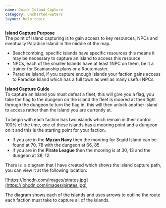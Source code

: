 ```yaml
---
name: Quick Island Capture
category: uncharted-waters
layout: help_topic
---
```

**Island Capture Purpose**  
The point of Island capturing is to gain access to key resources, NPCs and eventually Paradise Island in the middle of the map.

*   Beachcombing, specific islands have specific resources this means it may be necessary to capture an island to access this resource.
*   NPCs, each of the smaller Islands have at least 1NPC on them, be it a trainer for Seamanship plans or a Routemaster.
*   Paradise Island, if you capture enough Islands your faction gains access to Paradise Island which has a full town as well as many useful NPCs.

**Island Capture Guide**  
To capture an Island you must defeat a fleet, this will give you a flag, you take the flag to the dungeon on the island the fleet is moored at then fight through the dungeon to turn the flag in, this will then unlock another island to access rather than the island you are currently at.

To begin with each faction has two islands which remain in their control 100% of the time, one of these islands has a mooring point and a dungeon on it and this is the starting point for your faction.

*   If you are in the **Myzan Navy** then the mooring for Squid Island can be found at 70, 78 with the dungeon at 66, 85.
*   If you are in the **Pirate League** then the mooring is at 30, 13 and the dungeon at 38, 12.

There is  a diagram that I have created which shows the island capture path, you can view it at the following location:

![https://lohcdn.com/images/pirates.jpg](https://lohcdn.com/images/pirates.jpg)

The diagram shows each of the islands and uses arrows to outline the route each faction must take to capture all of the islands.